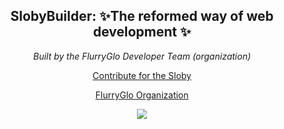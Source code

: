 <h2 align="center"><b>SlobyBuilder</b>: ✨The reformed way of web development ✨</h2>
<p align="center"><i>Built by the FlurryGlo Developer Team (organization)</i></p>
<p align="center"> <a href="https://github.com/FlurryGlo/Sloby/blob/main/Contributing.md">Contribute for the Sloby</a></p>
<p align="center"> 
  <a href="github.com/FlurryGlo"> FlurryGlo Organization </a>

</p>
<p align="center"> 
 <img src="https://img.shields.io/github/contributors/FlurryGlo/Sloby?label=Contributors%20&style=flat-square "/> 
</p>




 

 


